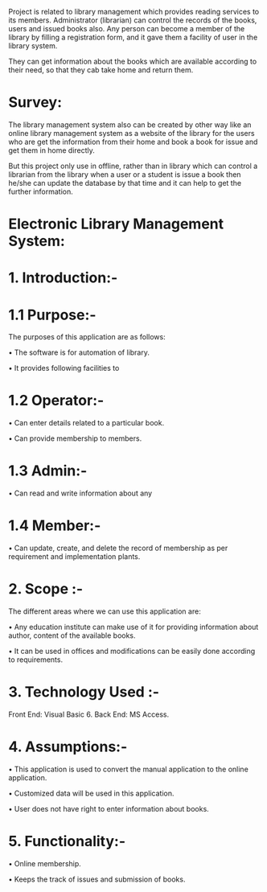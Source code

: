 Project is related to library management which provides reading services to its members. Administrator (librarian) can control the records of the books, users and issued books also. Any person can become a member of the library by filling a registration form, and it gave them a facility of user in the library system.

They can get information about the books which are available according to their need, so that they cab take home and return them.


# Survey:

The library management system also can be created by other way like an online library management system as a website of the library for the users who are get the information from their home and book a book for issue and get them in home directly. 

But this project only use in offline, rather than in library which can control a librarian from the library when a user or a student is issue a book then he/she can update the database by that time and it can help to get the further information.


# Electronic Library Management System:

# 1.	Introduction:-

  # 1.1 Purpose:-

  The purposes of this application are as follows:
  
   • The software is for automation of library.
     
   • It provides following facilities to

  # 1.2 Operator:-

   • Can enter details related to a particular book.
   
   • Can provide membership to members.

  # 1.3 Admin:-

   • Can read and write information about any

  # 1.4 Member:-

   • Can update, create, and delete the record of membership as per requirement and implementation plants.

# 2.	Scope :-

 The different areas where we can use this application are:       
 
   • Any education institute can make use of it for providing information about author, content of the available books.
   
   • It can be used in offices and modifications can be easily done according to requirements.

# 3.	Technology Used :-

  Front End:     Visual Basic 6.
  Back End:      MS Access.

# 4.	Assumptions:-

• This application is used to convert the manual application to the online application.

• Customized data will be used in this application.

• User does not have right to enter information about books.

# 5.	Functionality:-

• Online membership.

• Keeps the track of issues and submission of books.


<!-- GitAds-Verify: LJ6RFWEIA86NWPVXD5IAIB63QMIR6JRO -->
